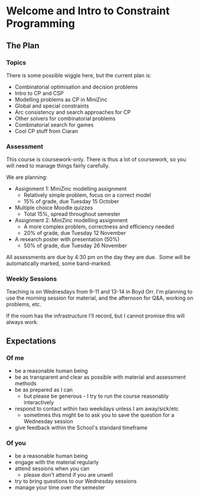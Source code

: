 # Welcome and Intro to Constraint Programming

## The Plan
### Topics
There is some possible wiggle here, but the current plan is:
- Combinatorial optimisation and decision problems
- Intro to CP and CSP
- Modelling problems as CP in MiniZinc
- Global and special constraints
- Arc consistency and search approaches for CP
- Other solvers for combinatorial problems
- Combinatorial search for games
- Cool CP stuff from Ciaran

### Assessment
This course is coursework-only.  There is thus a lot of coursework, so you will need to manage things fairly carefully. 

We are planning:

- Assignment 1: MiniZinc modelling assignment
    - Relatively simple problem, focus on a correct model
    - 15% of grade, due Tuesday 15 October
- Multiple choice Moodle quizzes
    - Total 15%, spread throughout semester
- Assignment 2: MiniZinc modelling assignment
    - A more complex problem, correctness and efficiency needed
    - 20% of grade, due Tuesday 12 November
- A research poster with presentation (50%)
    - 50% of grade, due Tuesday 26 November

All assessments are due by 4:30 pm on the day they are due.  Some will be automatically marked, some band-marked.  

### Weekly Sessions

Teaching is on Wednesdays from 9-11 and 13-14 in Boyd Orr.  I'm planning to use the morning session for material, and the afternoon for Q&A, working on problems, etc.  

If the room has the infrastructure I'll record, but I cannot promise this will always work.  


## Expectations
### Of me
- be a reasonable human being
- be as transparent and clear as possible with material and assessment methods
- be as prepared as I can
    - but please be generous - I try to run the course reasonably interactively
- respond to contact within two weekdays unless I am away/sick/etc
    - sometimes this might be to ask you to save the question for a Wednesday session
- give feedback within the School's standard timeframe

### Of you
- be a reasonable human being
- engage with the material regularly
- attend sessions when you can 
    - please don't attend if you are unwell
- try to bring questions to our Wednesday sessions
- manage your time over the semester

